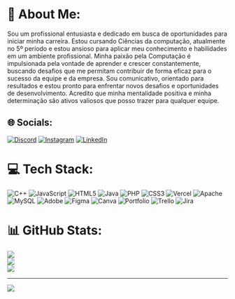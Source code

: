 # 💫 About Me:
Sou um profissional entusiasta e dedicado em busca de oportunidades para iniciar minha carreira. Estou cursando Ciências da computação, atualmente no 5º período e estou ansioso para aplicar meu conhecimento e habilidades em um ambiente profissional. Minha paixão pela Computação é impulsionada pela vontade de aprender e crescer constantemente, buscando desafios que me permitam contribuir de forma eficaz para o sucesso da equipe e da empresa. Sou comunicativo, orientado para resultados e estou pronto para enfrentar novos desafios e oportunidades de desenvolvimento. Acredito que minha mentalidade positiva e minha determinação são ativos valiosos que posso trazer para qualquer equipe.


## 🌐 Socials:
[![Discord](https://img.shields.io/badge/Discord-%237289DA.svg?logo=discord&logoColor=white)](https://discord.gg/robinhosbt) [![Instagram](https://img.shields.io/badge/Instagram-%23E4405F.svg?logo=Instagram&logoColor=white)](https://instagram.com/RobsonCampos) [![LinkedIn](https://img.shields.io/badge/LinkedIn-%230077B5.svg?logo=linkedin&logoColor=white)](https://linkedin.com/in/robson-campos-91745b186) 

# 💻 Tech Stack:
![C++](https://img.shields.io/badge/c++-%2300599C.svg?style=for-the-badge&logo=c%2B%2B&logoColor=white) ![JavaScript](https://img.shields.io/badge/javascript-%23323330.svg?style=for-the-badge&logo=javascript&logoColor=%23F7DF1E) ![HTML5](https://img.shields.io/badge/html5-%23E34F26.svg?style=for-the-badge&logo=html5&logoColor=white) ![Java](https://img.shields.io/badge/java-%23ED8B00.svg?style=for-the-badge&logo=openjdk&logoColor=white) ![PHP](https://img.shields.io/badge/php-%23777BB4.svg?style=for-the-badge&logo=php&logoColor=white) ![CSS3](https://img.shields.io/badge/css3-%231572B6.svg?style=for-the-badge&logo=css3&logoColor=white) ![Vercel](https://img.shields.io/badge/vercel-%23000000.svg?style=for-the-badge&logo=vercel&logoColor=white) ![Apache](https://img.shields.io/badge/apache-%23D42029.svg?style=for-the-badge&logo=apache&logoColor=white) ![MySQL](https://img.shields.io/badge/mysql-%2300000f.svg?style=for-the-badge&logo=mysql&logoColor=white) ![Adobe](https://img.shields.io/badge/adobe-%23FF0000.svg?style=for-the-badge&logo=adobe&logoColor=white) ![Figma](https://img.shields.io/badge/figma-%23F24E1E.svg?style=for-the-badge&logo=figma&logoColor=white) ![Canva](https://img.shields.io/badge/Canva-%2300C4CC.svg?style=for-the-badge&logo=Canva&logoColor=white) ![Portfolio](https://img.shields.io/badge/Portfolio-%23000000.svg?style=for-the-badge&logo=firefox&logoColor=#FF7139) ![Trello](https://img.shields.io/badge/Trello-%23026AA7.svg?style=for-the-badge&logo=Trello&logoColor=white) ![Jira](https://img.shields.io/badge/jira-%230A0FFF.svg?style=for-the-badge&logo=jira&logoColor=white)
# 📊 GitHub Stats:
![](https://github-readme-stats.vercel.app/api?username=Robinhosbt&theme=dark&hide_border=false&include_all_commits=false&count_private=false)<br/>
![](https://github-readme-streak-stats.herokuapp.com/?user=Robinhosbt&theme=dark&hide_border=false)<br/>
![](https://github-readme-stats.vercel.app/api/top-langs/?username=Robinhosbt&theme=dark&hide_border=false&include_all_commits=false&count_private=false&layout=compact)

---
[![](https://visitcount.itsvg.in/api?id=Robinhosbt&icon=0&color=0)](https://visitcount.itsvg.in)

<!-- Proudly created with GPRM ( https://gprm.itsvg.in ) -->
